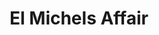---
title: "El Michels Affair"
summary: "El Michels Affair is an American cinematic soul group led by musician and producer Leon Michels. Based in New York, the group is noted for its wide-ranging influences, analog production approach, and hip hop collaborations. The group released its debut album Sounding Out the City in 2005. After touring behind Raekwon and other Wu-Tang Clan members, the group recorded the popular cover album Enter the 37th Chamber in 2009. After releasing other tribute albums in the following decade, El Michels Affair returned with the original albums Adult Themes in 2020 and Yeti Season in 2021. Since then, the group has released collaborative projects with Freddie Gibbs & Madlib, Liam Bailey, and Black Thought, including 2023's Glorious Game."
slug: "el-michels-affair"
image: "el-michels-affair.jpg"
apple_music_artist_url: "https://music.apple.com/gb/artist/el-michels-affair/79343988"
wikipedia_url: "https://en.wikipedia.org/wiki/El_Michels_Affair"
---